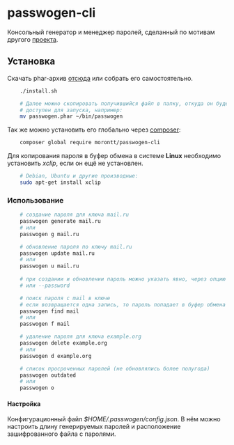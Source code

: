 # passwogen-cli

Консольный генератор и менеджер паролей, сделанный по мотивам другого [проекта](https://github.com/morontt/passwogen).

## Установка

Скачать phar-архив [отсюда](https://github.com/morontt/passwogen-cli/releases) или собрать его самостоятельно.

```bash
    ./install.sh

    # Далее можно скопировать получившийся файл в папку, откуда он будет
    # доступен для запуска, например:
    mv passwogen.phar ~/bin/passwogen
```

Так же можно установить его глобально через [composer](https://getcomposer.org):

```bash
    composer global require morontt/passwogen-cli
```

Для копирования пароля в буфер обмена в системе **Linux** необходимо установить *xclip*, если он ещё не установлен.

```bash
    # Debian, Ubuntu и другие производные:
    sudo apt-get install xclip
```

### Использование

```bash
    # создание пароля для ключа mail.ru
    passwogen generate mail.ru
    # или
    passwogen g mail.ru

    # обновление пароля по ключу mail.ru
    passwogen update mail.ru
    # или
    passwogen u mail.ru
    
    # при создании и обновлении пароль можно указать явно, через опцию -p
    # или --password

    # поиск пароля с mail в ключе
    # если возвращается одна запись, то пароль попадает в буфер обмена
    passwogen find mail
    # или
    passwogen f mail

    # удаление пароля для ключа example.org
    passwogen delete example.org
    # или
    passwogen d example.org

    # список просроченных паролей (не обновлялись более полугода)
    passwogen outdated
    # или
    passwogen o
```

#### Настройка

Конфигурационный файл *$HOME/.passwogen/config.json*. В нём можно настроить длину генерируемых паролей и расположение
зашифрованного файла с паролями.
